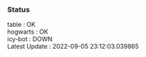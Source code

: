 ### Status


table : OK  
hogwarts : OK  
icy-bot : DOWN  
Latest Update : 2022-09-05 23:12:03.039865
